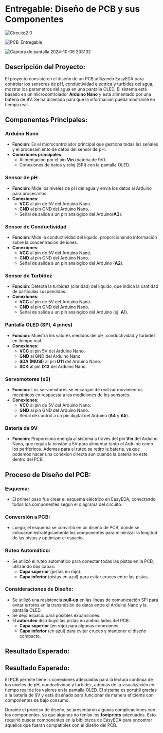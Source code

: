 # Entregable: Diseño de PCB y sus Componentes

![Circuito2 0](https://github.com/user-attachments/assets/4c2665d9-b891-4c33-acec-96627cc93715)

![PCB_Entregable](https://github.com/user-attachments/assets/252aceff-a0e5-4fd6-a88b-a37353bb521d)


![Captura de pantalla 2024-10-06 233132](https://github.com/user-attachments/assets/09fb301a-66db-4d19-a7a8-842018f14c39)


## Descripción del Proyecto:
El proyecto consiste en el diseño de un PCB utilizando EasyEDA para controlar los sensores de pH, conductividad electrica y turbidez del agua, mostrar los parametros del agua en una pantalla OLED. El sistema está basado en un microcontrolador **Arduino Nano** y está alimentado por una batería de 9V. Se ha diseñado para que la información pueda mostrarse en tiempo real.

## Componentes Principales:

### Arduino Nano
- **Función**: Es el microcontrolador principal que gestiona todas las señales y el procesamiento de datos del sensor de pH.
- **Conexiones principales**:
  - Alimentación por el pin **Vin** (batería de 9V).
  - Conexiones de datos y reloj (SPI) con la pantalla OLED.

### Sensor de pH
- **Función**: Mide los niveles de pH del agua y envía los datos al Arduino para procesarlos.
- **Conexiones**:
  - **VCC** al pin de 5V del Arduino Nano.
  - **GND** al pin GND del Arduino Nano.
  - Señal de salida a un pin analógico del Arduino(**A3**).

### Sensor de Conductividad
- **Función**: Mide la conductividad del líquido, proporcionando información sobre la concentración de iones.
- **Conexiones**:
  - **VCC** al pin de 5V del Arduino Nano.
  - **GND** al pin GND del Arduino Nano.
  - Señal de salida a un pin analógico del Arduino (**A2**).

### Sensor de Turbidez
- **Función**: Detecta la turbidez (claridad) del líquido, que indica la cantidad de partículas suspendidas.
- **Conexiones**:
  - **VCC** al pin de 5V del Arduino Nano.
  - **GND** al pin GND del Arduino Nano.
  - Señal de salida a un pin analógico del Arduino (ej. **A1**).

### Pantalla OLED (SPI, 4 pines)
- **Función**: Muestra los valores medidos del pH, conductividad y turbidez en tiempo real.
- **Conexiones**:
  - **VCC** al pin 5V del Arduino Nano.
  - **GND** al GND del Arduino Nano.
  - **SDA (MOSI)** al pin **D11** del Arduino Nano.
  - **SCK** al pin **D13** del Arduino Nano.

### Servomotores (x2)
- **Función**: Los servomotores se encargan de realizar movimientos mecánicos en respuesta a las mediciones de los sensores.
- **Conexiones**:
  - **VCC** al pin de 5V del Arduino Nano.
  - **GND** al pin GND del Arduino Nano.
  - Señal de control a un pin digital del Arduino (**A4** y **A5**).

### Batería de 9V
- **Función**: Proporciona energía al sistema a través del pin **Vin** del Arduino Nano, que regula la tensión a 5V para alimentar tanto el Arduino como los periféricos. Ademas para el ruteo se retiro la bateria, ya que podemos hacer una conexion directa aun cuando la bateria no este dentro del PCB.

## Proceso de Diseño del PCB:

### Esquema:
- El primer paso fue crear el esquema eléctrico en EasyEDA, conectando todos los componentes según el diagrama del circuito.

### Conversión a PCB:
- Luego, el esquema se convirtió en un diseño de PCB, donde se colocaron estratégicamente los componentes para minimizar la longitud de las pistas y optimizar el espacio.

### Ruteo Automático:
- Se utilizó el ruteo automático para conectar todas las pistas en la PCB, utilizando dos capas:
  - **Capa superior** (pistas en rojo).
  - **Capa inferior** (pistas en azul) para evitar cruces entre las pistas.

### Consideraciones de Diseño:
- Se utilizó una resistencia **pull-up** en las líneas de comunicación SPI para evitar errores en la transmisión de datos entre el Arduino Nano y la pantalla OLED.
- Se dejó espacio para posibles expansiones.
- El **autoruteo** distribuyó las pistas en ambos lados del PCB:
  - **Capa superior** (en rojo) para algunas conexiones.
  - **Capa inferior** (en azul) para evitar cruces y mantener el diseño compacto.


## Resultado Esperado:
## Resultado Esperado:
El PCB permite  tiene ls conexiones adecuadas para la lectura continua de los niveles de pH, conductividad y turbidez, además de la visualización en tiempo real de los valores en la pantalla OLED. El sistema es portátil gracias a la batería de 9V y está diseñado para funcionar de manera eficiente con componentes de bajo consumo.

Durante el proceso de diseño, se presentaron algunas complicaciones con los componentes, ya que algunos no tenían los **footprints** adecuados. Esto requirió  buscar componentes en la biblioteca de EasyEDA para encontrar aquellos que fueran compatibles con el diseño del PCB.


